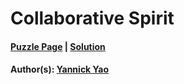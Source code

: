 # Collaborative Spirit

#### [Puzzle Page](4.2-p.pdf) | [Solution](4.2.pdf)
#### Author(s): [Yannick Yao](../../../../search.html?q=Yannick+Yao)

